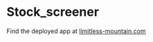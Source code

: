 # Stock_screener

Find the deployed app at [limitless-mountain.com](https://limitless-mountain-46451.herokuapp.com/)
